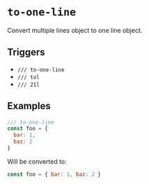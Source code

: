 # `to-one-line`

Convert multiple lines object to one line object.

## Triggers

- `/// to-one-line`
- `/// tol`
- `/// 21l`

## Examples

```js
/// to-one-line
const foo = {
  bar: 1,
  baz: 2
}
```

Will be converted to:

```js
const foo = { bar: 1, baz: 2 }
```
